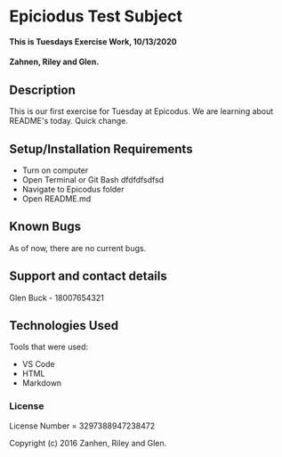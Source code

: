 # Epiciodus Test Subject

#### This is Tuesdays Exercise Work, 10/13/2020

#### Zahnen, Riley and Glen.

## Description

This is our first exercise for Tuesday at Epicodus. We are learning about README's today. Quick change.

## Setup/Installation Requirements

* Turn on computer
* Open Terminal or Git Bash dfdfdfsdfsd
* Navigate to Epicodus folder
* Open README.md




## Known Bugs

As of now, there are no current bugs.

## Support and contact details
Glen Buck - 18007654321

## Technologies Used

Tools that were used:

* VS Code
* HTML
* Markdown

### License

License Number = 3297388947238472

Copyright (c) 2016 Zanhen, Riley and Glen.